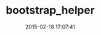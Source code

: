 ---
layout: post
title:  "bootstrap_helper"
repo:   "xdite/bootstrap-helper"
date:   2015-02-18 17:07:41
gemurl: https://github.com/xdite/bootstrap-helper
---